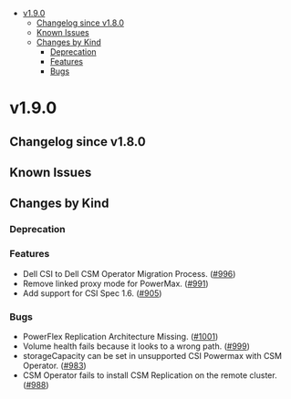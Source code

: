 <!--toc-->
- [v1.9.0](#v190)
  - [Changelog since v1.8.0](#changelog-since-v180)
  - [Known Issues](#known-issues)
  - [Changes by Kind](#changes-by-kind)
    - [Deprecation](#deprecation)
    - [Features](#features)
    - [Bugs](#bugs)
 

# v1.9.0 

## Changelog since v1.8.0 

## Known Issues 

## Changes by Kind 

### Deprecation 

### Features 

- Dell CSI to Dell CSM Operator Migration Process. ([#996](https://github.com/dell/csm/issues/996))
- Remove linked proxy mode for PowerMax. ([#991](https://github.com/dell/csm/issues/991))
- Add support for CSI Spec 1.6. ([#905](https://github.com/dell/csm/issues/905))

### Bugs 

- PowerFlex Replication Architecture Missing. ([#1001](https://github.com/dell/csm/issues/1001))
- Volume health fails because it looks to a wrong path. ([#999](https://github.com/dell/csm/issues/999))
- storageCapacity can be set in unsupported CSI Powermax with CSM Operator. ([#983](https://github.com/dell/csm/issues/983))
- CSM Operator fails to install CSM Replication on the remote cluster. ([#988](https://github.com/dell/csm/issues/988))
